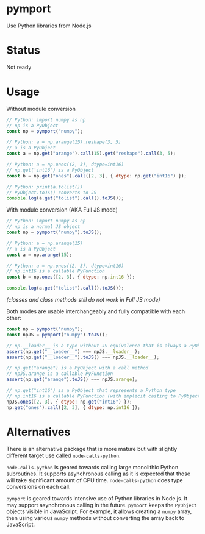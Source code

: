 # pymport

Use Python libraries from Node.js

# Status

Not ready

# Usage

Without module conversion

```js
// Python: import numpy as np
// np is a PyObject
const np = pymport("numpy");

// Python: a = np.arange(15).reshape(3, 5)
// a is a PyObject
const a = np.get("arange").call(15).get("reshape").call(3, 5);

// Python: a = np.ones((2, 3), dtype=int16)
// np.get('int16') is a PyObject
const b = np.get("ones").call([2, 3], { dtype: np.get("int16") });

// Python: print(a.tolist())
// PyObject.toJS() converts to JS
console.log(a.get("tolist").call().toJS());
```

With module conversion (AKA Full JS mode)

```js
// Python: import numpy as np
// np is a normal JS object
const np = pymport("numpy").toJS();

// Python: a = np.arange(15)
// a is a PyObject
const a = np.arange(15);

// Python: a = np.ones((2, 3), dtype=int16)
// np.int16 is a callable PyFunction
const b = np.ones([2, 3], { dtype: np.int16 });

console.log(a.get("tolist").call().toJS());
```

_(classes and class methods still do not work in Full JS mode)_

Both modes are usable interchangeably and fully compatible with each other:

```js
const np = pymport("numpy");
const npJS = pymport("numpy").toJS();

// np.__loader__ is a type without JS equivalence that is always a PyObject
assert(np.get("__loader__") === npJS.__loader__);
assert(np.get("__loader__").toJS() === npJS.__loader__);

// np.get("arange") is a PyObject with a call method
// npJS.arange is a callable PyFunction
assert(np.get("arange").toJS() === npJS.arange);

// np.get("int16") is a PyObject that represents a Python type
// np.int16 is a callable PyFunction (with implicit casting to PyObject)
npJS.ones([2, 3], { dtype: np.get("int16") });
np.get("ones").call([2, 3], { dtype: np.int16 });
```

# Alternatives

There is an alternative package that is more mature but with slightly different target use called [`node-calls-python`](https://github.com/hmenyus/node-calls-python).

`node-calls-python` is geared towards calling large monolithic Python subroutines. It supports asynchronous calling as it is expected that those will take significant amount of CPU time. `node-calls-python` does type conversions on each call.

`pymport` is geared towards intensive use of Python libraries in Node.js. It may support asynchronous calling in the future. `pymport` keeps the `PyObject` objects visible in JavaScript. For example, it allows creating a `numpy` array, then using various `numpy` methods without converting the array back to JavaScript.
